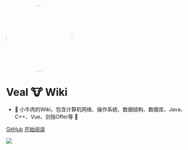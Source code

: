 <img width="180px" style="border-radius: 50%" bor src="https://img-blog.csdnimg.cn/20200410105903679.jpg">

# Veal 🐮 Wiki

- 💖 小牛肉的Wiki，包含计算机网络、操作系统、数据结构、数据库、Java、C++、Vue、剑指Offer等 💖 


[GitHub](<https://github.com/Veal98/CS-Wiki>)
[开始阅读](README.md)

<!-- 背景图片 -->
![](https://img-blog.csdnimg.cn/20200410105725118.jpg)
